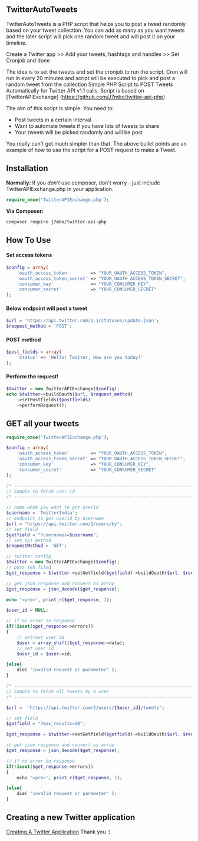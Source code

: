 ## TwitterAutoTweets

TwitterAutoTweets is a PHP script that helps you to post a tweet randomly based on your tweet collection. You can add as many as you want tweets and the later script will pick one random tweet and will post it on your timeline.

Create a Twitter app >> Add your tweets, hashtags and handles >> Set Cronjob and done

The idea is to set the tweets and set the cronjob to run the script. Cron will run in every 20 minutes and script will be executed to pick and post a random tweet from the collection
Simple PHP Script to POST Tweets Automatically for Twitter API v1.1 calls. Script is based on [TwitterAPIExchange] (https://github.com/J7mbo/twitter-api-php) 

The aim of this script is simple. You need to:

- Post tweets in a certain interval
- Want to automate tweets if you have lots of tweets to share
- Your tweets will be picked randomly and will be post

You really can't get much simpler than that. The above bullet points are an example of how to use the script for a POST request to make a Tweet.

Installation
------------

**Normally:** If you *don't* use composer, don't worry - just include TwitterAPIExchange.php in your application.

```php
require_once('TwitterAPIExchange.php');
```

**Via Composer:**

```bash
composer require j7mbo/twitter-api-php
```

How To Use
----------

#### Set access tokens ####

```php
$config = array(
    'oauth_access_token'        => "YOUR_OAUTH_ACCESS_TOKEN",
    'oauth_access_token_secret' => "YOUR_OAUTH_ACCESS_TOKEN_SECRET",
    'consumer_key'              => "YOUR_CONSUMER_KEY",
    'consumer_secret'           => "YOUR_CONSUMER_SECRET"
);
```

#### Below endpoint will post a tweet ####

```php
$url = 'https://api.twitter.com/1.1/statuses/update.json';
$request_method = 'POST';
```

#### POST method ####

```php
$post_fields = array(
    'status' => 'Hello! Twitter, How are you today?'
);
```

#### Perform the request! ####

```php
$twitter = new TwitterAPIExchange($config);
echo $twitter->buildOauth($url, $request_method)
    ->setPostfields($postfields)
    ->performRequest();
```

GET all your tweets
-------------------

```php
require_once('TwitterAPIExchange.php');

$config = array(
    'oauth_access_token'        => "YOUR_OAUTH_ACCESS_TOKEN",
    'oauth_access_token_secret' => "YOUR_OAUTH_ACCESS_TOKEN_SECRET",
    'consumer_key'              => "YOUR_CONSUMER_KEY",
    'consumer_secret'           => "YOUR_CONSUMER_SECRET"
);

/* ---------------------------------------------------------------------------- */
// Sample to fetch user id
/* ---------------------------------------------------------------------------- */

// name whom you want to get userid
$username = 'TwitterIndia';
// endpoint to get userid by username
$url = "https://api.twitter.com/2/users/by";
// set field
$getfield = "?usernames=$username";
// set api method
$requestMethod = 'GET';

// twitter config
$twitter = new TwitterAPIExchange($config);
// pass teh filed
$get_response = $twitter->setGetfield($getfield)->buildOauth($url, $requestMethod)->performRequest();

// get json response and convert as array
$get_response = json_decode($get_response);

echo '<pre>', print_r($get_response, 1);

$user_id = NULL;

// if no error in response
if(!isset($get_response->errors))
{
    // extract user id
    $user = array_shift($get_response->data);
    // set user id
    $user_id = $user->id;

}else{
    die( 'invalid request or parameter' );
}

/* ---------------------------------------------------------------------------- */
// Sample to fetch all tweets by a user
/* ---------------------------------------------------------------------------- */

$url =  "https://api.twitter.com/2/users/{$user_id}/tweets";

// set field
$getfield = "?max_results=10";

$get_response = $twitter->setGetfield($getfield)->buildOauth($url, $requestMethod)->performRequest();

// get json response and convert as array
$get_response = json_decode($get_response);

// if no error in response
if(!isset($get_response->errors))
{
    echo '<pre>', print_r($get_response, 1);

}else{
    die( 'invalid request or parameter' );
}
```

## Creating a new Twitter application
[Creating A Twitter Application](https://docs.wpwebelite.com/social-network-integration/twitter/)
Thank you :)
